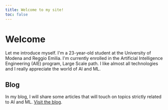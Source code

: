 ```yaml
---
title: Welcome to my site!
toc: false
---
```


# Welcome

Let me introduce myself. I'm a 23-year-old student at the University of Modena and Reggio Emilia. I'm currently enrolled in the Artificial Intelligence Engineering (AIE) program, Large Scale path.
I like almost all technologies and I really appreciate the world of AI and ML.

## Blog

In my blog, I will share some articles that will touch on topics strictly related to AI and ML. [Visit the blog](blog).